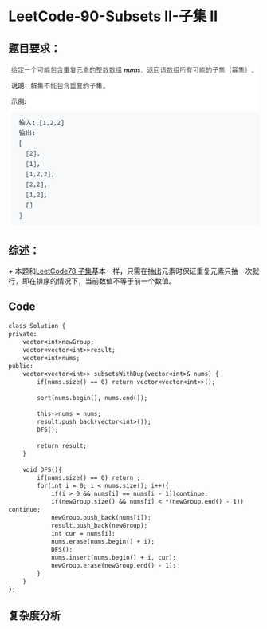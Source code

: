 # LeetCode-90-Subsets II-子集 II

## 题目要求：
![avatar](https://github.com/JakeChanFangZiyuan20/MyLeetCode/blob/master/img/90.png)

## 综述：  
\+ 本题和[LeetCode78.子集](https://leetcode-cn.com/problems/subsets/)基本一样，只需在抽出元素时保证重复元素只抽一次就行，即在排序的情况下，当前数值不等于前一个数值。  

## Code
```
class Solution {
private:
    vector<int>newGroup;
    vector<vector<int>>result;
    vector<int>nums;
public:
    vector<vector<int>> subsetsWithDup(vector<int>& nums) {
        if(nums.size() == 0) return vector<vector<int>>();

        sort(nums.begin(), nums.end());

        this->nums = nums;
        result.push_back(vector<int>());
        DFS();

        return result;
    }

    void DFS(){
        if(nums.size() == 0) return ;
        for(int i = 0; i < nums.size(); i++){
            if(i > 0 && nums[i] == nums[i - 1])continue;
            if(newGroup.size() && nums[i] < *(newGroup.end() - 1)) continue;
            newGroup.push_back(nums[i]);
            result.push_back(newGroup);
            int cur = nums[i];
            nums.erase(nums.begin() + i);
            DFS();
            nums.insert(nums.begin() + i, cur);
            newGroup.erase(newGroup.end() - 1);
        }
    }
};
```


## 复杂度分析

